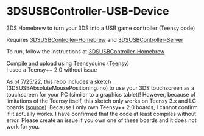 # 3DSUSBController-USB-Device
3DS Homebrew to turn your 3DS into a USB game controller (Teensy code)  

Requires [3DSUSBController-Homebrew](https://github.com/jcrm1/3DSUSBController-Homebrew) and [3DSUSBController-Server](https://github.com/jcrm1/3DSUSBController-Server)  

To run, follow the instructions at [3DSUSBController-Homebrew](https://github.com/jcrm1/3DSUSBController-Homebrew)  

Compile and upload using Teensyduino ([Teensy](https://www.pjrc.com/teensy/))  
I used a Teensy++ 2.0 without issue

As of 7/25/22, this repo includes a sketch (3DSUSBAbsoluteMousePositioning.ino) to use your 3DS touchscreen as a touchscreen for your PC (similar to a graphics tablet)! However, because of limitations of the Teensy itself, this sketch only works on Teensy 3.x and LC boards ([source](https://www.pjrc.com/teensy/td_mouse.html)). Because I only own Teensy++ 2.0 boards, I cannot confirm if it actually works. I have confirmed that the code at least compiles without error. Please create an issue if you own one of these boards and it does not work for you.
